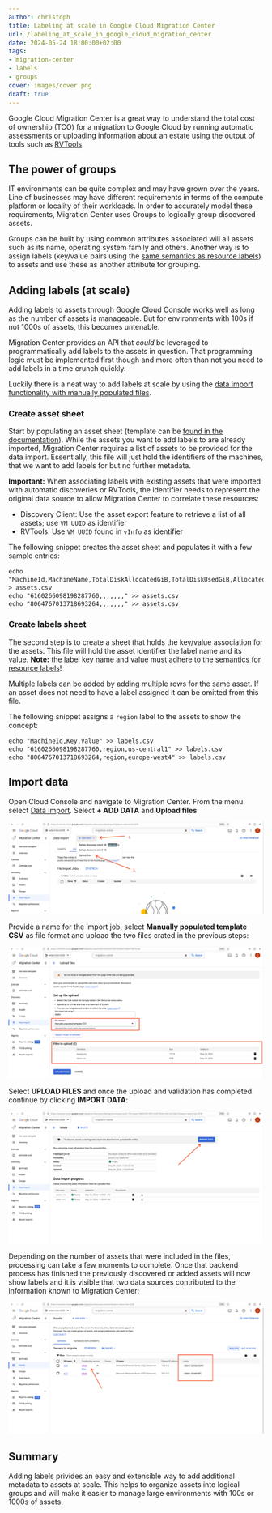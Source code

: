 ```yaml
---
author: christoph
title: Labeling at scale in Google Cloud Migration Center
url: /labeling_at_scale_in_google_cloud_migration_center
date: 2024-05-24 18:00:00+02:00
tags: 
- migration-center
- labels
- groups
cover: images/cover.png
draft: true
---
```


Google Cloud Migration Center is a great way to understand the total cost of ownership (TCO) for a migration to Google Cloud by running automatic assessments or uploading information about an estate using the output of tools such as [RVTools](https://www.robware.net/).

## The power of groups

IT environments can be quite complex and may have grown over the years. Line of businesses may have different requirements in terms of the compute platform or locality of their workloads. In order to accurately model these requirements, Migration Center uses Groups to logically group discovered assets.

Groups can be built by using common attributes associated will all assets such as its name, operating system family and others. Another way is to assign labels (key/value pairs using the [same semantics as resource labels](https://cloud.google.com/compute/docs/labeling-resources#requirements)) to assets and use these as another attribute for grouping.

## Adding labels (at scale)

Adding labels to assets through Google Cloud Console works well as long as the number of assets is manageable. But for environments with 100s if not 1000s of assets, this becomes untenable. 

Migration Center provides an API that *could* be leveraged to programmatically add labels to the assets in question. That programming logic must be implemented first though and more often than not you need to add labels in a time crunch quickly.

Luckily there is a neat way to add labels at scale by using the [data import functionality with manually populated files](https://cloud.google.com/migration-center/docs/import-data-tables).

### Create asset sheet

Start by populating an asset sheet (template can be [found in the documentation](https://storage.googleapis.com/mc-collector-download-prod-us/download/vmInfo.csv)). While the assets you want to add labels to are already imported, Migration Center requires a list of assets to be provided for the data import. Essentially, this file will just hold the identifiers of the machines, that we want to add labels for but no further metadata.

**Important:** When associating labels with existing assets that were imported with automatic discoveries or RVTools, the identifier needs to represent the original data source to allow Migration Center to correlate these resources:

* Discovery Client: Use the asset export feature to retrieve a list of all assets; use `VM UUID` as identifier
* RVTools: Use `VM UUID` found in `vInfo` as identifier

The following snippet creates the asset sheet and populates it with a few sample entries:

```shell
echo "MachineId,MachineName,TotalDiskAllocatedGiB,TotalDiskUsedGiB,AllocatedProcessorCoreCount,MemoryGiB,OsName,IsPhysical" > assets.csv
echo "6160266098198287760,,,,,,," >> assets.csv
echo "8064767013718693264,,,,,,," >> assets.csv
```

### Create labels sheet

The second step is to create a sheet that holds the key/value association for the assets. This file will hold the asset identifier the label name and its value. **Note:** the label key name and value must adhere to the [semantics for resource labels](https://cloud.google.com/compute/docs/labeling-resources#requirements)! 

Multiple labels can be added by adding multiple rows for the same asset. If an asset does not need to have a label assigned it can be omitted from this file.

The following snippet assigns a `region` label to the assets to show the concept:

```shell
echo "MachineId,Key,Value" >> labels.csv
echo "6160266098198287760,region,us-central1" >> labels.csv
echo "8064767013718693264,region,europe-west4" >> labels.csv
```

## Import data

Open Cloud Console and navigate to Migration Center. From the menu select [Data Import](https://console.cloud.google.com/migration/discovery/dataImport). Select **+ ADD DATA** and **Upload files**:

![Import jobs screen](images/import_jobs.png)

Provide a name for the import job, select **Manually populated template CSV** as file format and upload the two files crated in the previous steps:

![Upload files screen](images/upload_files.png)

Select **UPLOAD FILES** and once the upload and validation has completed continue by clicking **IMPORT DATA**:

![Import data screen](images/import_data.png)

Depending on the number of assets that were included in the files, processing can take a few moments to complete. Once that backend process has finished the previously discovered or added assets will now show labels and it is visible that two data sources contributed to the information known to Migration Center:

![Assets screen with labels set](images/assets.png)

## Summary

Adding labels privides an easy and extensible way to add additional metadata to assets at scale. This helps to organize assets into logical groups and will make it easier to manage large environments with 100s or 1000s of assets.
